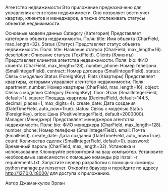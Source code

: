Агентство недвижимости
Это приложение предназначено для управления агентством недвижимости. Оно позволяет вести учет квартир, клиентов и менеджеров, а также отслеживать статусы объектов недвижимости.

Основные модели данных
Category (Категория)
Представляет категорию объекта недвижимости.
Поля:
title: Имя объекта (CharField, max_length=32).
Status (Статус)
Представляет статус объекта недвижимости.
Поля:
title: Название статуса (CharField, max_length=16).
description: Описание статуса (TextField).
Clients (Клиенты)
Представляет клиентов агентства недвижимости.
Поля:
bio: ФИО клиента (CharField, max_length=128).
number_phone: Номер телефона (SmallIntegerField).
contract: Номер договора (SmallIntegerField).
status: Связь с моделью Status (ForeignKey).
Flats (Квартиры)
Представляет квартиры, которыми управляет агентство недвижимости.
Поля:
apartment_number: Номер квартиры (CharField, max_length=16).
object: Связь с моделью Category (ForeignKey).
floor: Этаж (SmallIntegerField, default=1).
square: Площадь квартиры (DecimalField, default=144.5, decimal_places=1, max_digits=4).
create_date: Дата создания (DateTimeField, auto_now=True).
status: Связь с моделью Status (ForeignKey).
price: Цена (PositiveIntegerField, default=2000000).
Manager (Менеджер)
Представляет менеджеров агентства недвижимости.
Поля:
bio: ФИО менеджера (CharField, max_length=128).
number_phone: Номер телефона (SmallIntegerField).
email: Почта (EmailField).
create_date: Дата создания (DateTimeField, auto_now=True).
count: Количество сделок (SmallIntegerField, default=0).
password: Временный пароль (CharField, max_length=32).
Установка и использование
Клонируйте репозиторий на ваш компьютер.
Установите необходимые зависимости с помощью команды pip install -r requirements.txt.
Запустите сервер разработки с помощью команды python manage.py runserver.
Откройте браузер и перейдите по адресу http://127.0.0.1:8000/ для доступа к приложению.


Автор
Джаманкулов Эрлан

